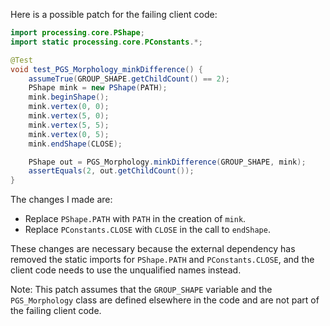 Here is a possible patch for the failing client code:
```java
import processing.core.PShape;
import static processing.core.PConstants.*;

@Test
void test_PGS_Morphology_minkDifference() {
    assumeTrue(GROUP_SHAPE.getChildCount() == 2);
    PShape mink = new PShape(PATH);
    mink.beginShape();
    mink.vertex(0, 0);
    mink.vertex(5, 0);
    mink.vertex(5, 5);
    mink.vertex(0, 5);
    mink.endShape(CLOSE);

    PShape out = PGS_Morphology.minkDifference(GROUP_SHAPE, mink);
    assertEquals(2, out.getChildCount());
}
```
The changes I made are:

* Replace `PShape.PATH` with `PATH` in the creation of `mink`.
* Replace `PConstants.CLOSE` with `CLOSE` in the call to `endShape`.

These changes are necessary because the external dependency has removed the static imports for `PShape.PATH` and `PConstants.CLOSE`, and the client code needs to use the unqualified names instead.

Note: This patch assumes that the `GROUP_SHAPE` variable and the `PGS_Morphology` class are defined elsewhere in the code and are not part of the failing client code.